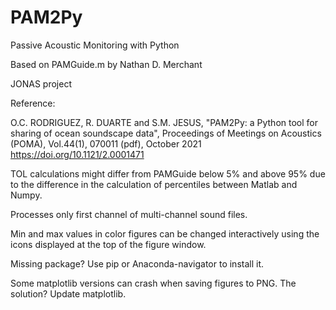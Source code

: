 # PAM2Py
Passive Acoustic Monitoring with Python

Based on PAMGuide.m by Nathan D. Merchant

JONAS project

Reference:

O.C. RODRIGUEZ, R. DUARTE and S.M. JESUS, "PAM2Py: a Python tool for sharing of ocean soundscape data", Proceedings of Meetings on Acoustics (POMA), Vol.44(1), 070011 (pdf), October 2021 https://doi.org/10.1121/2.0001471

TOL calculations might differ from PAMGuide below 5% and above 95% due to the difference in the calculation of percentiles between Matlab and Numpy. 

Processes only first channel of multi-channel sound files. 

Min and max values in color figures can be changed interactively using the icons displayed at the top of the figure window. 

Missing package? Use pip or Anaconda-navigator to install it. 

Some matplotlib versions can crash when saving figures to PNG. The solution? Update matplotlib. 
